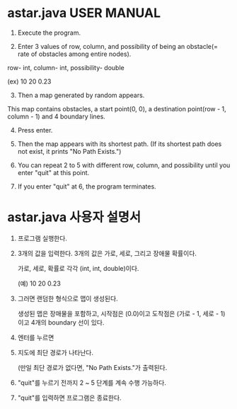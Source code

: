 astar.java USER MANUAL
================

1. Execute the program.

2. Enter 3 values of row, column, and possibility of being an obstacle(= rate of obstacles among entire nodes).

  row- int, column- int, possibility- double

  (ex) 10 20 0.23

3. Then a map generated by random appears.

  This map contains obstacles, a start point(0, 0), a destination point(row - 1, column - 1) and 4 boundary lines.

4. Press enter.

5. Then the map appears with its shortest path.
(If its shortest path does not exist, it prints "No Path Exists.")

6. You can repeat 2 to 5 with different row, column, and possibility until you enter "quit" at this point.

7. If you enter "quit" at 6, the program terminates.


astar.java 사용자 설명서
================

1. 프로그램 실행한다.

2. 3개의 값을 입력한다. 3개의 값은 가로, 세로, 그리고 장애물 확률이다.

    가로, 세로, 확률로 각각 (int, int, double)이다.
    
    (예) 10 20 0.23

3. 그러면 랜덤한 형식으로 맵이 생성된다.

    생성된 맵은 장매물을 포함하고, 시작점은 (0.0)이고 도착점은 (가로 - 1, 세로 - 1) 이고 4개의 boundary 선이 있다.
    
4. 엔터를 누르면

5. 지도에 최단 경로가 나타난다.

    (만일 최단 경로가 없다면, "No Path Exists."가 출력된다.
    
6. "quit"를 누르기 전까지 2 ~ 5 단계를 계속 수행 가능하다.

7. "quit"를 입력하면 프로그램은 종료한다.
